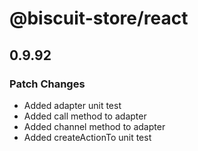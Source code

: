 # @biscuit-store/react

## 0.9.92
### Patch Changes

- Added adapter unit test
- Added call method to adapter
- Added channel method to adapter
- Added createActionTo unit test